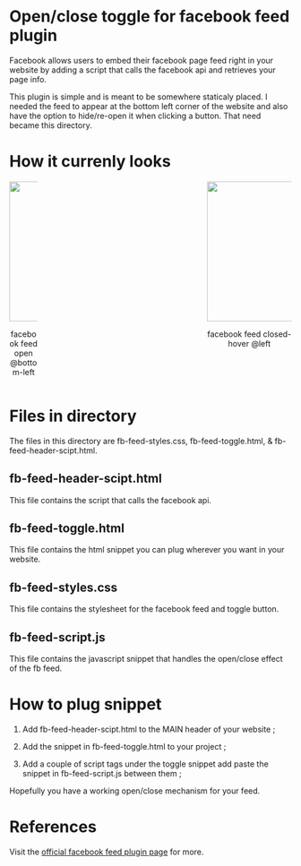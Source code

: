 # Open/close toggle for facebook feed plugin 

Facebook allows users to embed their facebook page feed right in your website by adding
a script that calls the facebook api and retrieves your page info. 

This plugin is simple and is meant to be somewhere staticaly placed. I needed the feed to appear at the bottom 
left corner of the website and also have the option to hide/re-open it when clicking a button. That need became this directory.


# How it currenly looks

<div style='display: flex; width:100%; text-align:center; justify-content: space-between ;'>
  <div style='width:10%;'>
    <img height='250em' src='https://drive.google.com/uc?export=view&id=1RzpCDezA8DvY5LfgPTGaNcbZr_Ens0QU'/>
    <p> facebook feed open @bottom-left </p>
  </div>
  <div style='width: 30%;'>
    <img height='250em' src='https://drive.google.com/uc?export=view&id=15vYEms5mL4svbOSU2eUzJ16vIP2fWFGz'/>
    <p> facebook feed closed-hover @left</p>
  </div>
</div>


# Files in directory

The files in this directory are fb-feed-styles.css, fb-feed-toggle.html, & fb-feed-header-scipt.html.

## fb-feed-header-scipt.html

This file contains the script that calls the facebook api.

## fb-feed-toggle.html

This file contains the html snippet you can plug wherever you want in your website. 

## fb-feed-styles.css

This file contains the stylesheet for the facebook feed and toggle button.

## fb-feed-script.js

This file contains the javascript snippet that handles the open/close effect of the fb feed.


# How to plug snippet

1. Add fb-feed-header-scipt.html to the MAIN header of your website ;

2. Add the snippet in fb-feed-toggle.html to your project ;

3. Add a couple of script tags under the toggle snippet add paste the snippet in fb-feed-script.js between them ;

Hopefully you have a working open/close mechanism for your feed. 


# References

Visit the [official facebook feed plugin page](https://developers.facebook.com/docs/plugins/page-plugin/) for more.

